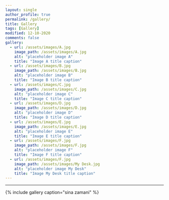 ```yaml
---
layout: single
author_profile: true
permalink: /gallery/
title: Gallery
tags: [Gallery]
modified: 12-10-2020
comments: false
gallery:
  - url: /assets/images/A.jpg
    image_path: /assets/images/A.jpg
    alt: "placeholder image A"
    title: "Image A title caption"
  - url: /assets/images/B.jpg
    image_path: /assets/images/B.jpg
    alt: "placeholder image B"
    title: "Image B title caption"
  - url: /assets/images/C.jpg
    image_path: /assets/images/C.jpg
    alt: "placeholder image C"
    title: "Image C title caption"  
  - url: /assets/images/D.jpg
    image_path: /assets/images/D.jpg
    alt: "placeholder image D"
    title: "Image D title caption"
  - url: /assets/images/E.jpg
    image_path: /assets/images/E.jpg
    alt: "placeholder image E"
    title: "Image E title caption"    
  - url: /assets/images/F.jpg
    image_path: /assets/images/F.jpg
    alt: "placeholder image F"
    title: "Image F title caption" 
  - url: /assets/images/F.jpg
    image_path: /assets/images/My Desk.jpg
    alt: "placeholder image My Desk"
    title: "Image My Desk title caption"       
---
```

---

{% include gallery caption="sina zamani" %}
